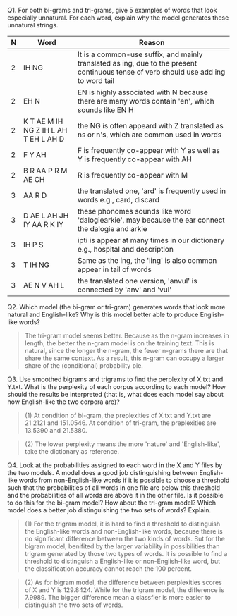 Q1. For both bi-grams and tri-grams, give 5 examples of words that look especially unnatural. For each word, explain why the model generates these unnatural strings.

|  N | Word  | Reason |
|  ----   | ----  | ----   |
|  2  | IH NG |  It is a common-use suffix, and mainly translated as ing, due to the present continuous tense of verb should use add ing to word tail |
|  2  | EH N | EN is highly associated with N because there are many words contain 'en', which sounds like EN H  |
|  2  | K T AE M IH NG Z IH L AH T EH L AH D | the NG is often appeard with Z translated as ns or n's, which are common used in words |
|  2  | F Y AH | F is frequently co-appear with Y as well as Y is frequently co-appear with AH |
|  2  | B R AA P R M AE CH  |  R is frequently co-appear with M  |
|  3  | AA R D | the translated one, 'ard' is frequently used in words e.g., card, discard | 
|  3  | D AE L AH JH IY AA R K IY | these phonomes sounds like word 'dalogiearkie', may because the ear connect the dalogie and arkie |
|  3  | IH P S | ipti is appear at many times in our dictionary e.g., hospital and description |
|  3  | T IH NG |  Same as the ing, the 'ling' is also common appear in tail of words  |
|  3  | AE N V AH L | the translated one version, 'anvul' is connected by 'anv' and 'vul'  |

Q2. Which model (the bi-gram or tri-gram) generates words that look more natural and English-like? Why is this model better able to produce English-like words?

> The tri-gram model seems better. Because as the n-gram increases in length, the better the n-gram model is on the training text. This is natural, since the longer the n-gram, the fewer n-grams there are that share the same context. As a result, this n-gram can occupy a larger share of the (conditional) probability pie.

Q3. Use smoothed bigrams and trigrams to find the perplexity of X.txt and Y.txt. What is the perplexity of each corpus according to each model? How should the results be interpreted (that is, what does each model say about how English-like the two corpora are)?

> (1) At condition of bi-gram, the preplexities of X.txt and Y.txt are 21.2121 and 151.0546. At condition of tri-gram, the preplexities are 13.5390 and 21.5380.

> (2) The lower perplexity means the more 'nature' and 'English-like', take the dictionary as reference.

Q4. Look at the probabilities assigned to each word in the X and Y files by the two models. A model does a good job distinguishing between English-like words from non-English-like words if it is possible to choose a threshold such that the probabilities of all words in one file are below this threshold and the probabilities of all words are above it in the other file. Is it possible to do this for the bi-gram model? How about the tri-gram model? Which model does a better job distinguishing the two sets of words? Explain.

> (1) For the trigram model, it is hard to find a threshold to distinguish the English-like words and non-English-like words, because there is no significant difference between the two kinds of words. But for the bigram model, benifited by the larger variability in possibilities than trigram generated by those two types of words. It is possible to find a threshold to distinguish a English-like or non-English-like word, but the classification accuracy cannot reach the 100 percent.

> (2) As for bigram model, the difference between perplexities scores of X and Y is 129.8424. While for the trigram model, the difference is 7.9989. The bigger difference mean a classfier is more easier to distinguish the two sets of words.
